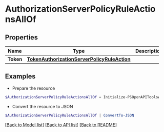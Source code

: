 # AuthorizationServerPolicyRuleActionsAllOf
## Properties

Name | Type | Description | Notes
------------ | ------------- | ------------- | -------------
**Token** | [**TokenAuthorizationServerPolicyRuleAction**](TokenAuthorizationServerPolicyRuleAction.md) |  | [optional] 

## Examples

- Prepare the resource
```powershell
$AuthorizationServerPolicyRuleActionsAllOf = Initialize-PSOpenAPIToolsAuthorizationServerPolicyRuleActionsAllOf  -Token null
```

- Convert the resource to JSON
```powershell
$AuthorizationServerPolicyRuleActionsAllOf | ConvertTo-JSON
```

[[Back to Model list]](../README.md#documentation-for-models) [[Back to API list]](../README.md#documentation-for-api-endpoints) [[Back to README]](../README.md)

